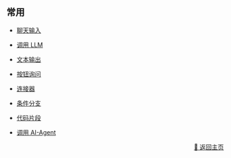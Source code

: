 ## 常用

- [聊天输入](./user_chat-zh_CN.md)

- [调用 LLM](./call_llm-zh_CN.md)

- [文本输出](./output-zh_CN.md)

- [按钮询问](./query_confirm-zh_CN.md)

- [连接器](./connector-zh_CN.md)

- [条件分支]()

- [代码片段]()

- [调用 AI-Agent]()


<p align="right" >
  <a href="../../../README-zh_CN.md">
    🔗 返回主页
  </a>
</p>
